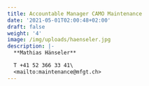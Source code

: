 ```yaml
---
title: Accountable Manager CAMO Maintenance
date: '2021-05-01T02:00:48+02:00'
draft: false
weight: '4'
image: /img/uploads/haenseler.jpg
description: |-
  **Mathias Hänseler**

  T +41 52 366 33 41\
  <mailto:maintenance@mfgt.ch>
---
```


